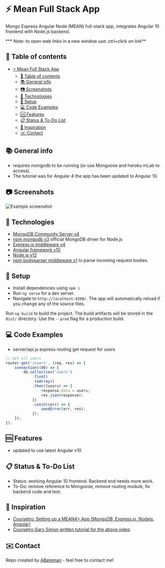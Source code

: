 # :zap: Mean Full Stack App

Mongo Express Angular Node (MEAN) full-stack app, integrates Angular 10 frontend with Node.js backend.

*** Note: to open web links in a new window use: _ctrl+click on link_**

## :page_facing_up: Table of contents

* [:zap: Mean Full Stack App](#zap-mean-full-stack-app)
  * [:page_facing_up: Table of contents](#page_facing_up-table-of-contents)
  * [:books: General info](#books-general-info)
  * [:camera: Screenshots](#camera-screenshots)
  * [:signal_strength: Technologies](#signal_strength-technologies)
  * [:floppy_disk: Setup](#floppy_disk-setup)
  * [:computer: Code Examples](#computer-code-examples)
  * [:cool: Features](#cool-features)
  * [:clipboard: Status & To-Do List](#clipboard-status--to-do-list)
  * [:clap: Inspiration](#clap-inspiration)
  * [:envelope: Contact](#envelope-contact)

## :books: General info

* requires mongodb to be running (or use Mongoose and heroku mLab to access).
* The tutorial was for Angular 4 the app has been updated to Angular 10.

## :camera: Screenshots

![Example screenshot](./img/.png)

## :signal_strength: Technologies

* [MongoDB Community Server v4](https://www.mongodb.com/download-center/community)
* [npm mongodb v3](https://www.npmjs.com/package/mongodb) official MongoDB driver for Node.js
* [Express.js middleware v4](https://expressjs.com/)
* [Angular framework v10](https://angular.io/)
* [Node.js v12](https://nodejs.org/es/)
* [npm bodyparser middleware v1](https://www.npmjs.com/package/body-parser) to parse incoming request bodies.

## :floppy_disk: Setup

* Install dependencies using `npm i`
* Run `ng serve` for a dev server.
* Navigate to `http://localhost:4200/`. The app will automatically reload if you change any of the source files.

Run `ng build` to build the project. The build artifacts will be stored in the `dist/` directory. Use the `--prod` flag for a production build.

## :computer: Code Examples

* server/api.js express routing get request for users

```javascript
// Get all users
router.get('/users', (req, res) => {
    connection((db) => {
        db.collection('users')
            .find()
            .toArray()
            .then((users) => {
                response.data = users;
                res.json(response);
            })
            .catch((err) => {
                sendError(err, res);
            });
    });
});
```

## :cool: Features

* updated to use latest Angular v10

## :clipboard: Status & To-Do List

* Status: working Angular 10 frontend. Backend end needs more work.
* To-Do: remove reference to Mongoose, remove routing module, fix backend code and test.

## :clap: Inspiration

* [Coursetro: Setting up a MEAN4+ App (MongoDB, Express.js, Nodejs, Angular)](https://www.youtube.com/watch?v=Tw-rskOmcMM)
* [Coursetro Gary Simon written tutorial for the above video](https://coursetro.com/posts/code/84/Setting-up-an-Angular-4-MEAN-Stack-(Tutorial))

## :envelope: Contact

Repo created by [ABateman](https://www.andrewbateman.org) - feel free to contact me!
